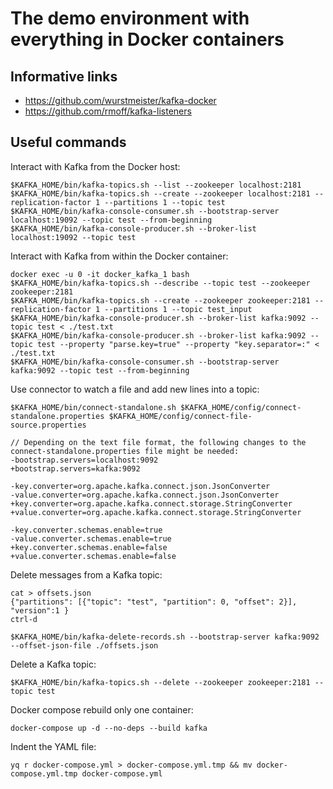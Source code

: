 
# The demo environment with everything in Docker containers

## Informative links

- https://github.com/wurstmeister/kafka-docker
- https://github.com/rmoff/kafka-listeners

## Useful commands

Interact with Kafka from the Docker host:

    $KAFKA_HOME/bin/kafka-topics.sh --list --zookeeper localhost:2181
    $KAFKA_HOME/bin/kafka-topics.sh --create --zookeeper localhost:2181 --replication-factor 1 --partitions 1 --topic test
    $KAFKA_HOME/bin/kafka-console-consumer.sh --bootstrap-server localhost:19092 --topic test --from-beginning
    $KAFKA_HOME/bin/kafka-console-producer.sh --broker-list localhost:19092 --topic test

Interact with Kafka from within the Docker container:

    docker exec -u 0 -it docker_kafka_1 bash
    $KAFKA_HOME/bin/kafka-topics.sh --describe --topic test --zookeeper zookeeper:2181
    $KAFKA_HOME/bin/kafka-topics.sh --create --zookeeper zookeeper:2181 --replication-factor 1 --partitions 1 --topic test_input
    $KAFKA_HOME/bin/kafka-console-producer.sh --broker-list kafka:9092 --topic test < ./test.txt
    $KAFKA_HOME/bin/kafka-console-producer.sh --broker-list kafka:9092 --topic test --property "parse.key=true" --property "key.separator=:" < ./test.txt
    $KAFKA_HOME/bin/kafka-console-consumer.sh --bootstrap-server kafka:9092 --topic test --from-beginning

Use connector to watch a file and add new lines into a topic:

    $KAFKA_HOME/bin/connect-standalone.sh $KAFKA_HOME/config/connect-standalone.properties $KAFKA_HOME/config/connect-file-source.properties

    // Depending on the text file format, the following changes to the connect-standalone.properties file might be needed:
    -bootstrap.servers=localhost:9092
    +bootstrap.servers=kafka:9092

    -key.converter=org.apache.kafka.connect.json.JsonConverter
    -value.converter=org.apache.kafka.connect.json.JsonConverter
    +key.converter=org.apache.kafka.connect.storage.StringConverter
    +value.converter=org.apache.kafka.connect.storage.StringConverter

    -key.converter.schemas.enable=true
    -value.converter.schemas.enable=true
    +key.converter.schemas.enable=false
    +value.converter.schemas.enable=false

Delete messages from a Kafka topic:

    cat > offsets.json
    {"partitions": [{"topic": "test", "partition": 0, "offset": 2}], "version":1 }
    ctrl-d

    $KAFKA_HOME/bin/kafka-delete-records.sh --bootstrap-server kafka:9092 --offset-json-file ./offsets.json

Delete a Kafka topic:

    $KAFKA_HOME/bin/kafka-topics.sh --delete --zookeeper zookeeper:2181 --topic test

Docker compose rebuild only one container:

    docker-compose up -d --no-deps --build kafka

Indent the YAML file:

    yq r docker-compose.yml > docker-compose.yml.tmp && mv docker-compose.yml.tmp docker-compose.yml
